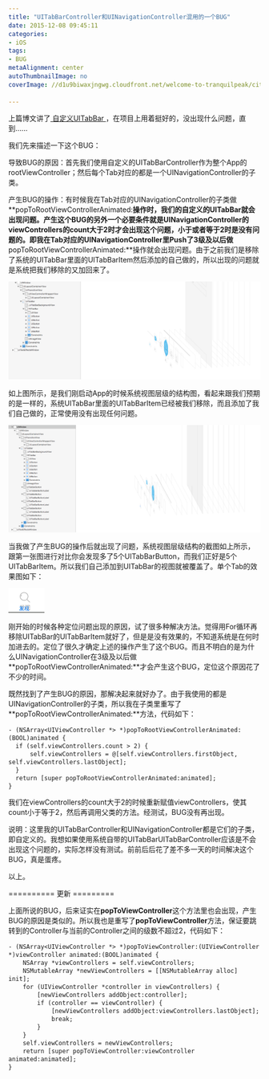 ```yaml
---
title: "UITabBarController和UINavigationController混用的一个BUG"
date: 2015-12-08 09:45:11
categories: 
- iOS
tags: 
- BUG
metaAlignment: center
autoThumbnailImage: no
coverImage: //d1u9biwaxjngwg.cloudfront.net/welcome-to-tranquilpeak/city.jpg

---
```


上篇博文讲了[ 自定义UITabBar ](http://lynchwong.com/2015/11/09/自定义UITabBar/)，在项目上用着挺好的，没出现什么问题，直到......
<!--more-->

我们先来描述一下这个BUG：

导致BUG的原因：首先我们使用自定义的UITabBarController作为整个App的rootViewController；然后每个Tab对应的都是一个UINavigationController的子类。

产生BUG的操作：有时候我在Tab对应的UINavigationController的子类做**popToRootViewControllerAnimated:**操作时，我们的自定义的UITabBar就会出现问题。产生这个BUG的另外一个必要条件就是UINavigationController的viewControllers的count大于2时才会出现这个问题，小于或者等于2时是没有问题的。即我在Tab对应的UINavigationController里Push了3级及以后做**popToRootViewControllerAnimated:**操作就会出现问题。由于之前我们是移除了系统的UITabBar里面的UITabBarItem然后添加的自己做的，所以出现的问题就是系统把我们移除的又加回来了。

![alt text](/img/UITabBarMixUINavigation/1.png)

如上图所示，是我们刚启动App的时候系统视图层级的结构图，看起来跟我们预期的是一样的，系统UITabBar里面的UITabBarItem已经被我们移除，而且添加了我们自己做的，正常使用没有出现任何问题。

![alt text](/img/UITabBarMixUINavigation/2.png)

当我做了产生BUG的操作后就出现了问题，系统视图层级结构的截图如上所示，跟第一张图进行对比你会发现多了5个UITabBarButton，而我们正好是5个UITabBarItem。所以我们自己添加到UITabBar的视图就被覆盖了。单个Tab的效果图如下：

![alt text](/img/UITabBarMixUINavigation/3.png)

刚开始的时候各种定位问题出现的原因，试了很多种解决方法。觉得用For循环再移除UITabBar的UITabBarItem就好了，但是是没有效果的，不知道系统是在何时加进去的。定位了很久才确定上述的操作产生了这个BUG。而且不明白的是为什么UINavigationController在3级及以后做**popToRootViewControllerAnimated:**才会产生这个BUG，定位这个原因花了不少的时间。

既然找到了产生BUG的原因，那解决起来就好办了。由于我使用的都是UINavigationController的子类，所以我在子类里重写了**popToRootViewControllerAnimated:**方法，代码如下：

	- (NSArray<UIViewController *> *)popToRootViewControllerAnimated:(BOOL)animated {
      if (self.viewControllers.count > 2) {
		  self.viewControllers = @[self.viewControllers.firstObject, self.viewControllers.lastObject];
      }
      return [super popToRootViewControllerAnimated:animated];
	}

我们在viewControllers的count大于2的时候重新赋值viewControllers，使其count小于等于2，然后再调用父类的方法。经测试，BUG没有再出现。

说明：这里我的UITabBarController和UINavigationController都是它们的子类，即自定义的。我想如果使用系统自带的UITabBarUITabBarController应该是不会出现这个问题的，实际怎样没有测试。前前后后花了差不多一天的时间解决这个BUG，真是蛋疼。

以上。

========== 更新 =========

上面所说的BUG，后来证实在**popToViewController**这个方法里也会出现，产生BUG的原因是类似的。所以我也是重写了**popToViewController**方法，保证要跳转到的Controller与当前的Controller之间的级数不超过2，代码如下：

    - (NSArray<UIViewController *> *)popToViewController:(UIViewController *)viewController animated:(BOOL)animated {
        NSArray *viewControllers = self.viewControllers;
        NSMutableArray *newViewControllers = [[NSMutableArray alloc] init];
        for (UIViewController *controller in viewControllers) {
            [newViewControllers addObject:controller];
            if (controller == viewController) {
                [newViewControllers addObject:viewControllers.lastObject];
                break;
            }
        }
        self.viewControllers = newViewControllers;
        return [super popToViewController:viewController animated:animated];
    }
